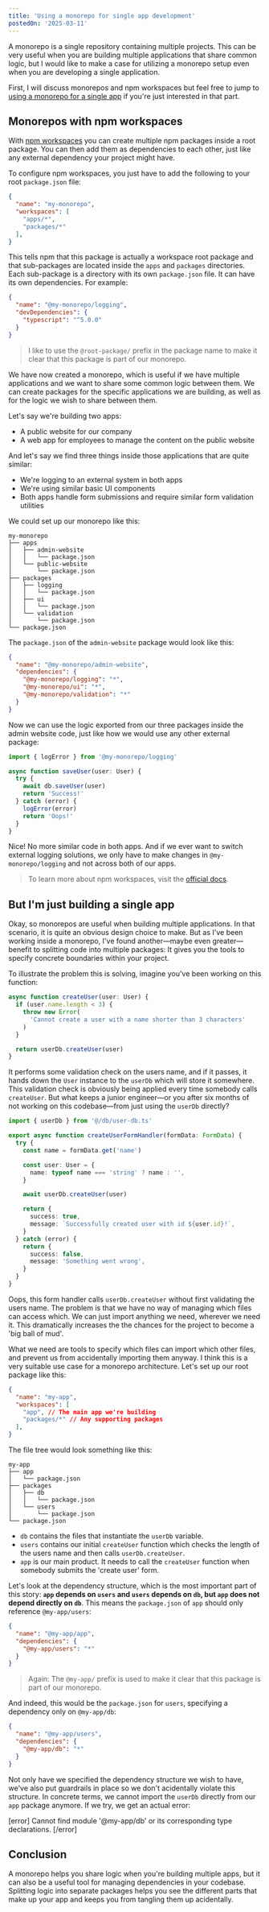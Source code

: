 ```yaml
---
title: 'Using a monorepo for single app development'
postedOn: '2025-03-11'
---
```


A monorepo is a single repository containing multiple projects. This can be very useful when you are building multiple applications that share common logic, but I would like to make a case for utilizing a monorepo setup even when you are developing a single application.

First, I will discuss monorepos and npm workspaces but feel free to jump to [using a monorepo for a single app](#but-i-m-just-building-a-single-app) if you're just interested in that part.

## Monorepos with npm workspaces

With [npm workspaces](https://docs.npmjs.com/cli/using-npm/workspaces) you can create multiple npm packages inside a root package. You can then add them as dependencies to each other, just like any external dependency your project might have.

To configure npm workspaces, you just have to add the following to your root `package.json` file:

```json@my-monorepo/package.json
{
  "name": "my-monorepo",
  "workspaces": [
    "apps/*",
    "packages/*"
  ],
}
```

This tells npm that this package is actually a workspace root package and that sub-packages are located inside the `apps` and `packages` directories. Each sub-package is a directory with its own `package.json` file. It can have its own dependencies. For example:

```json@my-monorepo/packages/logging/package.json
{
  "name": "@my-monorepo/logging",
  "devDependencies": {
    "typescript": "^5.0.0"
  }
}
```

> I like to use the `@root-package/` prefix in the package name to make it clear that this package is part of our monorepo.

We have now created a monorepo, which is useful if we have multiple applications and we want to share some common logic between them. We can create packages for the specific applications we are building, as well as for the logic we wish to share between them.

Let's say we're building two apps:

- A public website for our company
- A web app for employees to manage the content on the public website

And let's say we find three things inside those applications that are quite similar:

- We're logging to an external system in both apps
- We're using similar basic UI components
- Both apps handle form submissions and require similar form validation utilities

We could set up our monorepo like this:

```
my-monorepo
├── apps
│   ├── admin-website
│   │   └── package.json
│   └── public-website
│       └── package.json
├── packages
│   ├── logging
│   │   └── package.json
│   ├── ui
│   │   └── package.json
│   └── validation
│       └── package.json
└── package.json
```

The `package.json` of the `admin-website` package would look like this:

```json@apps/admin-website/package.json
{
  "name": "@my-monorepo/admin-website",
  "dependencies": {
    "@my-monorepo/logging": "*",
    "@my-monorepo/ui": "*",
    "@my-monorepo/validation": "*"
  }
}
```

Now we can use the logic exported from our three packages inside the admin website code, just like how we would use any other external package:

```ts@my-monorepo/apps/admin-portal/save-user.ts
import { logError } from '@my-monorepo/logging'

async function saveUser(user: User) {
  try {
    await db.saveUser(user)
    return 'Success!'
  } catch (error) {
    logError(error)
    return 'Oops!'
  }
}
```

Nice! No more similar code in both apps. And if we ever want to switch external logging solutions, we only have to make changes in `@my-monorepo/logging` and not across both of our apps.

> To learn more about npm workspaces, visit the [official docs](https://docs.npmjs.com/cli/using-npm/workspaces).

## But I'm just building a single app

Okay, so monorepos are useful when building multiple applications. In that scenario, it is quite an obvious design choice to make. But as I've been working inside a monorepo, I've found another—maybe even greater—benefit to splitting code into multiple packages: It gives you the tools to specify concrete boundaries within your project.

To illustrate the problem this is solving, imagine you've been working on this function:

```ts
async function createUser(user: User) {
  if (user.name.length < 3) {
    throw new Error(
      'Cannot create a user with a name shorter than 3 characters'
    )
  }

  return userDb.createUser(user)
}
```

It performs some validation check on the users name, and if it passes, it hands down the `User` instance to the `userDb` which will store it somewhere. This validation check is obviously being applied every time somebody calls `createUser`. But what keeps a junior engineer—or you after six months of not working on this codebase—from just using the `userDb` directly?

```ts
import { userDb } from '@/db/user-db.ts'

export async function createUserFormHandler(formData: FormData) {
  try {
    const name = formData.get('name')

    const user: User = {
      name: typeof name === 'string' ? name : '',
    }

    await userDb.createUser(user)

    return {
      success: true,
      message: `Successfully created user with id ${user.id}!`,
    }
  } catch (error) {
    return {
      success: false,
      message: 'Something went wrong',
    }
  }
}
```

Oops, this form handler calls `userDb.createUser` without first validating the users name. The problem is that we have no way of managing which files can access which. We can just import anything we need, wherever we need it. This dramatically increases the the chances for the project to become a 'big ball of mud'.

What we need are tools to specify which files can import which other files, and prevent us from accidentally importing them anyway. I think this is a very suitable use case for a monorepo architecture. Let's set up our root package like this:

```json@my-app/package.json
{
  "name": "my-app",
  "workspaces": [
    "app", // The main app we're building
    "packages/*" // Any supporting packages
  ],
}
```

The file tree would look something like this:

```
my-app
├── app
│   └── package.json
├── packages
│   ├── db
│   │   └── package.json
│   └── users
│       └── package.json
└── package.json
```

- `db` contains the files that instantiate the `userDb` variable.
- `users` contains our initial `createUser` function which checks the length of the users name and then calls `userDb.createUser`.
- `app` is our main product. It needs to call the `createUser` function when somebody submits the 'create user' form.

Let's look at the dependency structure, which is the most important part of this story: **`app` depends on `users` and `users` depends on `db`, but `app` does not depend directly on `db`**. This means the `package.json` of `app` should only reference `@my-app/users`:

```json@my-app/app/package.json
{
  "name": "@my-app/app",
  "dependencies": {
    "@my-app/users": "*"
  }
}
```

> Again: The `@my-app/` prefix is used to make it clear that this package is part of our monorepo.

And indeed, this would be the `package.json` for `users`, specifying a dependency only on `@my-app/db`:

```json@my-app/packages/users/package.json
{
  "name": "@my-app/users",
  "dependencies": {
    "@my-app/db": "*"
  }
}
```

Not only have we specified the dependency structure we wish to have, we've also put guardrails in place so we don't acidentally violate this structure. In concrete terms, we cannot import the `userDb` directly from our `app` package anymore. If we try, we get an actual error:

[error]
Cannot find module '@my-app/db' or its corresponding type declarations.
[/error]

## Conclusion

A monorepo helps you share logic when you're building multiple apps, but it can also be a useful tool for managing dependencies in your codebase. Splitting logic into separate packages helps you see the different parts that make up your app and keeps you from tangling them up acidentally.
